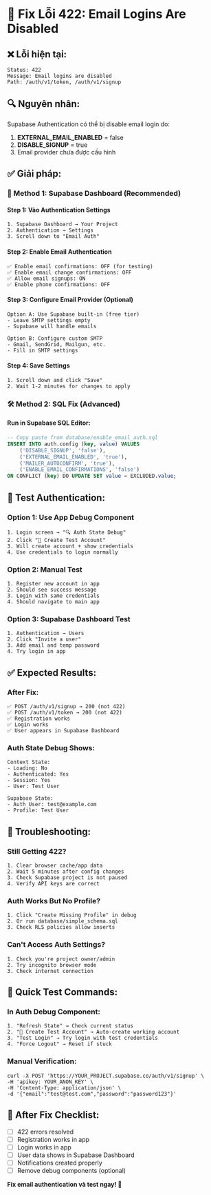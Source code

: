 # 🚨 Fix Lỗi 422: Email Logins Are Disabled

## ❌ Lỗi hiện tại:
```
Status: 422
Message: Email logins are disabled
Path: /auth/v1/token, /auth/v1/signup
```

## 🔍 Nguyên nhân:
Supabase Authentication có thể bị disable email login do:
1. **EXTERNAL_EMAIL_ENABLED** = false
2. **DISABLE_SIGNUP** = true  
3. Email provider chưa được cấu hình

## ✅ Giải pháp:

### 🎯 Method 1: Supabase Dashboard (Recommended)

#### Step 1: Vào Authentication Settings
```
1. Supabase Dashboard → Your Project
2. Authentication → Settings
3. Scroll down to "Email Auth"
```

#### Step 2: Enable Email Authentication
```
✅ Enable email confirmations: OFF (for testing)
✅ Enable email change confirmations: OFF  
✅ Allow email signups: ON
✅ Enable phone confirmations: OFF
```

#### Step 3: Configure Email Provider (Optional)
```
Option A: Use Supabase built-in (free tier)
- Leave SMTP settings empty
- Supabase will handle emails

Option B: Configure custom SMTP
- Gmail, SendGrid, Mailgun, etc.
- Fill in SMTP settings
```

#### Step 4: Save Settings
```
1. Scroll down and click "Save"
2. Wait 1-2 minutes for changes to apply
```

### 🛠️ Method 2: SQL Fix (Advanced)

#### Run in Supabase SQL Editor:
```sql
-- Copy paste from database/enable_email_auth.sql
INSERT INTO auth.config (key, value) VALUES 
    ('DISABLE_SIGNUP', 'false'),
    ('EXTERNAL_EMAIL_ENABLED', 'true'),
    ('MAILER_AUTOCONFIRM', 'true'),
    ('ENABLE_EMAIL_CONFIRMATIONS', 'false')
ON CONFLICT (key) DO UPDATE SET value = EXCLUDED.value;
```

## 🧪 Test Authentication:

### Option 1: Use App Debug Component
```
1. Login screen → "🔍 Auth State Debug"
2. Click "🚀 Create Test Account" 
3. Will create account + show credentials
4. Use credentials to login normally
```

### Option 2: Manual Test
```
1. Register new account in app
2. Should see success message
3. Login with same credentials
4. Should navigate to main app
```

### Option 3: Supabase Dashboard Test
```
1. Authentication → Users
2. Click "Invite a user" 
3. Add email and temp password
4. Try login in app
```

## ✅ Expected Results:

### After Fix:
```
✅ POST /auth/v1/signup → 200 (not 422)
✅ POST /auth/v1/token → 200 (not 422)  
✅ Registration works
✅ Login works
✅ User appears in Supabase Dashboard
```

### Auth State Debug Shows:
```
Context State:
- Loading: No
- Authenticated: Yes  
- Session: Yes
- User: Test User

Supabase State:  
- Auth User: test@example.com
- Profile: Test User
```

## 🔧 Troubleshooting:

### Still Getting 422?
```
1. Clear browser cache/app data
2. Wait 5 minutes after config changes
3. Check Supabase project is not paused
4. Verify API keys are correct
```

### Auth Works But No Profile?
```
1. Click "Create Missing Profile" in debug
2. Or run database/simple_schema.sql
3. Check RLS policies allow inserts
```

### Can't Access Auth Settings?
```
1. Check you're project owner/admin
2. Try incognito browser mode
3. Check internet connection
```

## 🎯 Quick Test Commands:

### In Auth Debug Component:
```
1. "Refresh State" → Check current status
2. "🚀 Create Test Account" → Auto-create working account
3. "Test Login" → Try login with test credentials  
4. "Force Logout" → Reset if stuck
```

### Manual Verification:
```
curl -X POST 'https://YOUR_PROJECT.supabase.co/auth/v1/signup' \
-H 'apikey: YOUR_ANON_KEY' \
-H 'Content-Type: application/json' \
-d '{"email":"test@test.com","password":"password123"}'
```

## 🚀 After Fix Checklist:

- [ ] 422 errors resolved
- [ ] Registration works in app  
- [ ] Login works in app
- [ ] User data shows in Supabase Dashboard
- [ ] Notifications created properly
- [ ] Remove debug components (optional)

**Fix email authentication và test ngay! 🎉** 